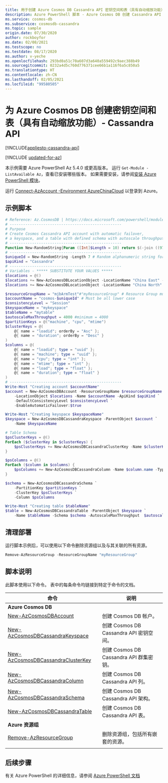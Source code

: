```yaml
---
title: 用于创建 Azure Cosmos DB Cassandra API 密钥空间和表（具有自动缩放功能）的 PowerShell 脚本
description: Azure PowerShell 脚本 - Azure Cosmos DB 创建 Cassandra API 密钥空间和表（具有自动缩放功能）
ms.service: cosmos-db
ms.subservice: cosmosdb-cassandra
ms.topic: sample
origin.date: 07/30/2020
author: rockboyfor
ms.date: 02/08/2021
ms.testscope: no
ms.testdate: 08/17/2020
ms.author: v-yeche
ms.openlocfilehash: 293bd0a51c70a607d3a640a559492c9aec388b49
ms.sourcegitcommit: 0232a4d5c760d776371cee66b1a116f6a5c850a5
ms.translationtype: HT
ms.contentlocale: zh-CN
ms.lasthandoff: 02/05/2021
ms.locfileid: "99580505"
---
```

<!--Verified successfully-->
# <a name="create-a-keyspace-and-table-with-autoscale-for-azure-cosmos-db---cassandra-api"></a>为 Azure Cosmos DB 创建密钥空间和表（具有自动缩放功能）- Cassandra API
[!INCLUDE[appliesto-cassandra-api](../../../includes/appliesto-cassandra-api.md)]

[!INCLUDE [updated-for-az](../../../../../includes/updated-for-az.md)]

本示例需要 Azure PowerShell Az 5.4.0 或更高版本。 运行 `Get-Module -ListAvailable Az`，查看已安装哪些版本。
如果需要安装，请参阅[安装 Azure PowerShell 模块](https://docs.microsoft.com/powershell/azure/install-az-ps)。

运行 [Connect-AzAccount -Environment AzureChinaCloud](https://docs.microsoft.com/powershell/module/az.accounts/connect-azaccount) 以登录到 Azure。

## <a name="sample-script"></a>示例脚本

```powershell
# Reference: Az.CosmosDB | https://docs.microsoft.com/powershell/module/az.cosmosdb
# --------------------------------------------------
# Purpose
# Create Cosmos Cassandra API account with automatic failover,
# a keyspace, and a table with defined schema with autoscale throughput
# --------------------------------------------------
Function New-RandomString{Param ([Int]$Length = 10) return $(-join ((97..122) + (48..57) | Get-Random -Count $Length | ForEach-Object {[char]$_}))}
# --------------------------------------------------
$uniqueId = New-RandomString -Length 7 # Random alphanumeric string for unique resource names
$apiKind = "Cassandra"
# --------------------------------------------------
# Variables - ***** SUBSTITUTE YOUR VALUES *****
$locations = @()
$locations += New-AzCosmosDBLocationObject -LocationName "China East" -FailoverPriority 0 -IsZoneRedundant 0
$locations += New-AzCosmosDBLocationObject -LocationName "China North" -FailoverPriority 1 -IsZoneRedundant 0

$resourceGroupName = "mjbArmTest"#"myResourceGroup" # Resource Group must already exist
$accountName = "cosmos-$uniqueId" # Must be all lower case
$consistencyLevel = "Session"
$keyspaceName = "mykeyspace"
$tableName = "mytable"
$autoscaleMaxThroughput = 4000 #minimum = 4000
$partitionKeys = @("machine", "cpu", "mtime")
$clusterKeys = @( 
    @{ name = "loadid"; orderBy = "Asc" };
    @{ name = "duration"; orderBy = "Desc" }
)
$columns = @(
    @{ name = "loadid"; type = "uuid" };
    @{ name = "machine"; type = "uuid" };
    @{ name = "cpu"; type = "int" };
    @{ name = "mtime"; type = "int" };
    @{ name = "load"; type = "float" };
    @{ name = "duration"; type = "float" }
)
# --------------------------------------------------
Write-Host "Creating account $accountName"
$account = New-AzCosmosDBAccount -ResourceGroupName $resourceGroupName `
    -LocationObject $locations -Name $accountName -ApiKind $apiKind `
    -DefaultConsistencyLevel $consistencyLevel `
    -EnableAutomaticFailover:$true

Write-Host "Creating keyspace $keyspaceName"
$keyspace = New-AzCosmosDBCassandraKeyspace -ParentObject $account `
    -Name $keyspaceName

# Table Schema
$psClusterKeys = @()
ForEach ($clusterKey in $clusterKeys) {
    $psClusterKeys += New-AzCosmosDBCassandraClusterKey -Name $clusterKey.name -OrderBy $clusterKey.orderBy
}

$psColumns = @()
ForEach ($column in $columns) {
    $psColumns += New-AzCosmosDBCassandraColumn -Name $column.name -Type $column.type
}

$schema = New-AzCosmosDBCassandraSchema `
    -PartitionKey $partitionKeys `
    -ClusterKey $psClusterKeys `
    -Column $psColumns

Write-Host "Creating table $tableName"
$table = New-AzCosmosDBCassandraTable -ParentObject $keyspace `
    -Name $tableName -Schema $schema -AutoscaleMaxThroughput  $autoscaleMaxThroughput 

```

## <a name="clean-up-deployment"></a>清理部署

运行脚本示例后，可以使用以下命令删除资源组以及与其关联的所有资源。

```powershell
Remove-AzResourceGroup -ResourceGroupName "myResourceGroup"
```

## <a name="script-explanation"></a>脚本说明

此脚本使用以下命令。 表中的每条命令均链接到特定于命令的文档。

| 命令 | 说明 |
|---|---|
|**Azure Cosmos DB**| |
| [New-AzCosmosDBAccount](https://docs.microsoft.com/powershell/module/az.cosmosdb/new-azcosmosdbaccount) | 创建 Cosmos DB 帐户。 |
| [New-AzCosmosDBCassandraKeyspace](https://docs.microsoft.com/powershell/module/az.cosmosdb/new-azcosmosdbcassandrakeyspace) | 创建 Cosmos DB Cassandra API 密钥空间。 |
| [New-AzCosmosDBCassandraClusterKey](https://docs.microsoft.com/powershell/module/az.cosmosdb/new-azcosmosdbcassandraclusterkey) | 创建 Cosmos DB Cassandra API 群集密钥。 |
| [New-AzCosmosDBCassandraColumn](https://docs.microsoft.com/powershell/module/az.cosmosdb/new-azcosmosdbcassandracolumn) | 创建 Cosmos DB Cassandra API 列。 |
| [New-AzCosmosDBCassandraSchema](https://docs.microsoft.com/powershell/module/az.cosmosdb/new-azcosmosdbcassandraschema) | 创建 Cosmos DB Cassandra API 架构。 |
| [New-AzCosmosDBCassandraTable](https://docs.microsoft.com/powershell/module/az.cosmosdb/new-azcosmosdbcassandratable) | 创建 Cosmos DB Cassandra API 表。 |
|**Azure 资源组**| |
| [Remove-AzResourceGroup](https://docs.microsoft.com/powershell/module/az.resources/remove-azresourcegroup) | 删除资源组，包括所有嵌套的资源。 |
|||

## <a name="next-steps"></a>后续步骤

有关 Azure PowerShell 的详细信息，请参阅 [Azure PowerShell 文档](https://docs.microsoft.com/powershell/)

<!--Update_Description: update meta properties, wording update, update link-->